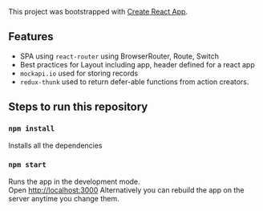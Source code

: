 
This project was bootstrapped with [Create React App](https://github.com/facebookincubator/create-react-app).

## Features

* SPA using `react-router` using BrowserRouter, Route, Switch
* Best practices for Layout including app, header defined for a react app
* `mockapi.io` used for storing records
* `redux-thunk` used to return defer-able functions from action creators. 

## Steps to run this repository

### `npm install`

Installs all the dependencies

### `npm start`

Runs the app in the development mode.<br>
Open [http://localhost:3000](http://localhost:3000) 
Alternatively you can rebuild the app on the server anytime you change them.

